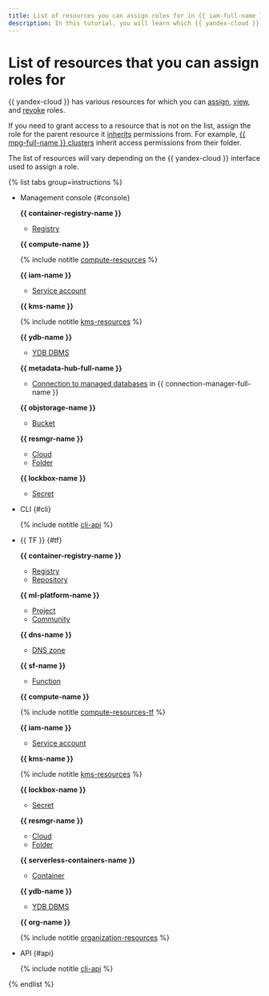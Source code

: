 ```yaml
---
title: List of resources you can assign roles for in {{ iam-full-name }}
description: In this tutorial, you will learn which {{ yandex-cloud }} resources you can assign roles for.
---
```


# List of resources that you can assign roles for


{{ yandex-cloud }} has various resources for which you can [assign](../../operations/roles/grant.md), [view](../../operations/roles/get-assigned-roles.md), and [revoke](../../operations/roles/revoke.md) roles.

If you need to grant access to a resource that is not on the list, assign the role for the parent resource it [inherits](index.md#inheritance) permissions from. For example, [{{ mpg-full-name }} clusters](../../../managed-postgresql/concepts/index.md) inherit access permissions from their folder.

The list of resources will vary depending on the {{ yandex-cloud }} interface used to assign a role.

{% list tabs group=instructions %}

- Management console {#console}

  **{{ container-registry-name }}**
  * [Registry](../../../container-registry/operations/roles/grant.md)

  **{{ compute-name }}**

  {% include notitle [compute-resources](../../../_includes/iam/resources-with-access-control/compute.md) %}

  **{{ iam-name }}**
  * [Service account](../../operations/sa/assign-role-for-sa.md)

  **{{ kms-name }}**

  {% include notitle [kms-resources](../../../_includes/iam/resources-with-access-control/kms.md) %}

  **{{ ydb-name }}**
  * [YDB DBMS](../../../ydb/operations/manage-databases.md#add-access-binding)

  **{{ metadata-hub-full-name }}**
  * [Connection to managed databases](../../../metadata-hub/operations/connection-access.md) in {{ connection-manager-full-name }}

  **{{ objstorage-name }}**
  * [Bucket](../../../storage/operations/buckets/iam-access.md)

  **{{ resmgr-name }}**
  * [Cloud](../../../resource-manager/operations/cloud/set-access-bindings.md)
  * [Folder](../../../resource-manager/operations/folder/set-access-bindings.md)

  **{{ lockbox-name }}**
  * [Secret](../../../lockbox/operations/secret-access.md)

- CLI {#cli}

  {% include notitle [cli-api](../../../_includes/iam/resources-with-access-control/cli-api.md) %}

- {{ TF }} {#tf}

  **{{ container-registry-name }}**
  * [Registry](../../../container-registry/operations/roles/grant.md)
  * [Repository](../../../container-registry/operations/roles/grant.md)

  **{{ ml-platform-name }}**
  * [Project](../../../datasphere/security/index.md)
  * [Community](../../../datasphere/security/index.md)

  **{{ dns-name }}**
  * [DNS zone](../../../dns/operations/zone-access.md)

  **{{ sf-name }}**
  * [Function](../../../functions/operations/function/role-add.md)

  **{{ compute-name }}**

  {% include notitle [compute-resources-tf](../../../_includes/iam/resources-with-access-control/compute-tf.md) %}

  **{{ iam-name }}**
  * [Service account](../../operations/sa/assign-role-for-sa.md)

  **{{ kms-name }}**

  {% include notitle [kms-resources](../../../_includes/iam/resources-with-access-control/kms.md) %}

  **{{ lockbox-name }}**
  * [Secret](../../../lockbox/operations/secret-access.md)

  **{{ resmgr-name }}**
  * [Cloud](../../../resource-manager/operations/cloud/set-access-bindings.md)
  * [Folder](../../../resource-manager/operations/folder/set-access-bindings.md)

  **{{ serverless-containers-name }}**
  * [Container](../../../serverless-containers/operations/role-add.md)

  **{{ ydb-name }}**
  * [YDB DBMS](../../../ydb/security/index.md)

  **{{ org-name }}**

  {% include notitle [organization-resources](../../../_includes/iam/resources-with-access-control/organization.md) %}

- API {#api}

  {% include notitle [cli-api](../../../_includes/iam/resources-with-access-control/cli-api.md) %}

{% endlist %}